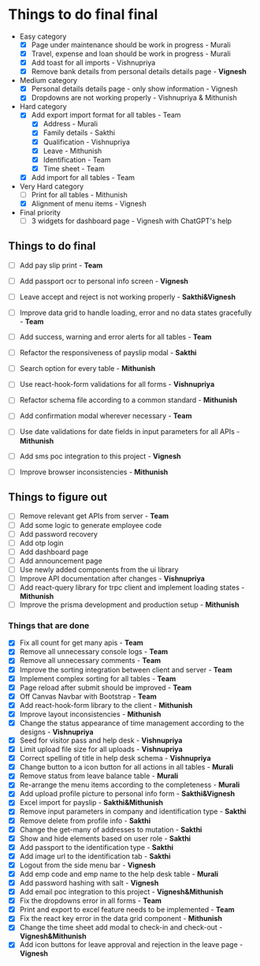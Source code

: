 # Things to do final final

- Easy category
  - [x] Page under maintenance should be work in progress - Murali
  - [x] Travel, expense and loan should be work in progress - Murali
  - [x] Add toast for all imports - Vishnupriya
  - [x] Remove bank details from personal details details page - **Vignesh**

- Medium category
  - [x] Personal details details page - only show information - Vignesh
  - [x] Dropdowns are not working properly - Vishnupriya & Mithunish

- Hard category
  - [x] Add export import format for all tables - Team
    - [x] Address - Murali
    - [x] Family details - Sakthi
    - [x] Qualification - Vishnupriya
    - [x] Leave - Mithunish
    - [x] Identification - Team
    - [x] Time sheet - Team
  - [x] Add import for all tables - Team

- Very Hard category
  - [ ] Print for all tables - Mithunish
  - [x] Alignment of menu items - Vignesh

- Final priority
  - [ ] 3 widgets for dashboard page - Vignesh with ChatGPT's help

## Things to do final

- [ ] Add pay slip print - **Team**
- [ ] Add passport ocr to personal info screen - **Vignesh**
- [ ] Leave accept and reject is not working properly - **Sakthi&Vignesh**

- [ ] Improve data grid to handle loading, error and no data states gracefully - **Team**
- [ ] Add success, warning and error alerts for all tables - **Team**
- [ ] Refactor the responsiveness of payslip modal - **Sakthi**
- [ ] Search option for every table - **Mithunish**
- [ ] Use react-hook-form validations for all forms - **Vishnupriya**

- [ ] Refactor schema file according to a common standard - **Mithunish**
- [ ] Add confirmation modal wherever necessary - **Team**
- [ ] Use date validations for date fields in input parameters for all APIs - **Mithunish**
- [ ] Add sms poc integration to this project - **Vignesh**
- [ ] Improve browser inconsistencies - **Mithunish**

## Things to figure out

- [ ] Remove relevant get APIs from server - **Team**
- [ ] Add some logic to generate employee code
- [ ] Add password recovery
- [ ] Add otp login
- [ ] Add dashboard page
- [ ] Add announcement page
- [ ] Use newly added components from the ui library
- [ ] Improve API documentation after changes - **Vishnupriya**
- [ ] Add react-query library for trpc client and implement loading states - **Mithunish**
- [ ] Improve the prisma development and production setup - **Mithunish**

### Things that are done

- [x] Fix all count for get many apis - **Team**
- [x] Remove all unnecessary console logs - **Team**
- [x] Remove all unnecessary comments - **Team**
- [x] Improve the sorting integration between client and server - **Team**
- [x] Implement complex sorting for all tables - **Team**
- [x] Page reload after submit should be improved - **Team**
- [x] Off Canvas Navbar with Bootstrap - **Team**
- [x] Add react-hook-form library to the client - **Mithunish**
- [x] Improve layout inconsistencies - **Mithunish**
- [x] Change the status appearance of time management according to the designs - **Vishnupriya**
- [x] Seed for visitor pass and help desk - **Vishnupriya**
- [x] Limit upload file size for all uploads - **Vishnupriya**
- [x] Correct spelling of title in help desk schema - **Vishnupriya**
- [x] Change button to a icon button for all actions in all tables - **Murali**
- [x] Remove status from leave balance table - **Murali**
- [x] Re-arrange the menu items according to the completeness - **Murali**
- [x] Add upload profile picture to personal info form - **Sakthi&Vignesh**
- [x] Excel import for payslip - **Sakthi&Mithunish**
- [x] Remove input parameters in company and identification type - **Sakthi**
- [x] Remove delete from profile info - **Sakthi**
- [x] Change the get-many of addresses to mutation - **Sakthi**
- [x] Show and hide elements based on user role - **Sakthi**
- [x] Add passport to the identification type - **Sakthi**
- [x] Add image url to the identification tab - **Sakthi**
- [x] Logout from the side menu bar - **Vignesh**
- [x] Add emp code and emp name to the help desk table - **Murali**
- [x] Add password hashing with salt - **Vignesh**
- [x] Add email poc integration to this project - **Vignesh&Mithunish**
- [x] Fix the dropdowns error in all forms - **Team**
- [x] Print and export to excel feature needs to be implemented - **Team**
- [x] Fix the react key error in the data grid component - **Mithunish**
- [x] Change the time sheet add modal to check-in and check-out - **Vignesh&Mithunish**
- [x] Add icon buttons for leave approval and rejection in the leave page - **Vignesh**
